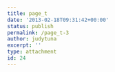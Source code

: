 ```yaml
---
title: page_t
date: '2013-02-18T09:31:42+00:00'
status: publish
permalink: /page_t-3
author: judytuna
excerpt: ''
type: attachment
id: 24
---
```

<!DOCTYPE html PUBLIC "-//W3C//DTD HTML 4.0 Transitional//EN" "http://www.w3.org/TR/REC-html40/loose.dtd">
<?xml encoding="UTF-8">
